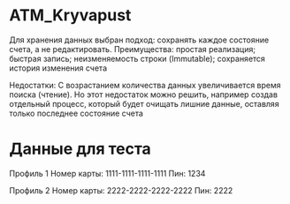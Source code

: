 # ATM_Kryvapust

Для хранения данных выбран подход: сохранять каждое состояние счета, а не редактировать.
Преимущества: 
простая реализация;
быстрая запись; 
неизменяемость строки (Immutable);
сохраняется история изменения счета

Недостатки: 
С возрастанием количества данных увеличивается время поиска (чтение). 
Но этот недостаток можно решить, например создав отдельный процесс, который будет очищать лишние данные, оставляя только последнее состояние счета

# Данные для теста
Профиль 1
Номер карты: 1111-1111-1111-1111
Пин: 1234

Профиль 2
Номер карты: 2222-2222-2222-2222
Пин: 2222

